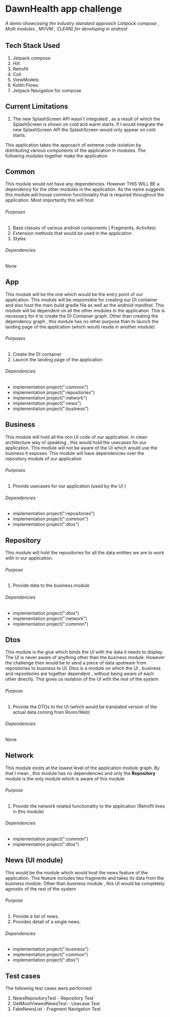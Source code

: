 # DawnHealth app challenge

###### A demo showcasing the industry standard approach (Jetpack compose , Multi modules , MVVM , CLEAN) for developing in android

## Tech Stack Used

1. Jetpack compose
2. Hilt
3. Retrofit
4. Coil
5. ViewModels
6. Kotlin Flows
7. Jetpack Navigation for compose

## Current Limitations

1. The new SplashScreen API wasn't integrated , as a result of which the SplashScreen is shown on
   cold and warm starts. If I would integrate the new SplashScreen API the SplashScreen would only
   appear on cold starts.

This application takes the approach of extreme code isolation by distributing various components of
the application in modules. The following modules together make the application

## Common

This module would not have any dependencies. However THIS WILL BE a dependency for the other modules
in the application. As the name suggests this module will house common functionality that is
required throughout the application. Most importantly this will host

###### Purposes

1. Base classes of various android components ( Fragments, Activites)
2. Extension methods that would be used in the application
3. Styles

###### Dependencies

None

## App

This module will be the one which would be the entry point of our application. This module will be
responsible for creating our DI container and also host the main build gradle file as well as the
android manifest. This module will be dependent on all the other modules in the application. This is
necessary for it to create the DI Container graph. Other than creating the dependency graph , this
module has no other purpose than to launch the landing page of the application (which would reside
in another module)

###### Purposes

1. Create the DI container
2. Launch the landing page of the application

###### Dependencies

* implementation project(":common")
* implementation project(":repositories")
* implementation project(":network")
* implementation project(":news")
* implementation project(":business")

## Business

This module will hold all the non UI code of our application. In clean architecture way of speaking
, this would hold the usecases for our application. This module will not be aware of the UI which
would use the business it exposes. This module will have dependencies over the repository module of
our application

###### Purposes

1. Provide usecases for our application (used by the UI )

###### Dependencies

* implementation project(":repositories")
* implementation project(":common")
* implementation project(":dtos")

## Repository

This module will hold the repositories for all the data entities we are to work with in our
application.

###### Purpose

1. Provide data to the business module

###### Dependencies

* implementation project(":dtos")
* implementation project(":network")
* implementation project(":common")

## Dtos

This module is the glue which binds the UI with the data it needs to display. The UI is never aware
of anything other than the business module. However the challenge then would be to send a piece of
data upstream from repositories to business to UI. Dtos is a module on which the UI , business and
repositories are together dependent , without being aware of each other directly. This gives us
isolation of the UI with the rest of the system

###### Purpose

1. Provide the DTOs to the UI (which would be translated version of the actual data coming from
   Room/Web)

###### Dependencies

None

## Network

This module exists at the lowest level of the application module graph. By that I mean , this module
has no dependencies and only the **Repository** module is the only module which is aware of this
module

###### Purpose

1. Provide the network related functionality to the application (Retrofit lives in this module)

###### Dependencies

* implementation project(":common")
* implementation project(":dtos")

## News (UI module)

This would be the module which would host the news feature of the application. This feature includes
two fragments and takes its data from the business module. Other than business module , this UI
would be completely agnostic of the rest of the system

###### Purpose

1. Provide a list of news.
2. Provides detail of a single news.

###### Dependencies

* implementation project(":business")
* implementation project(":common")
* implementation project(":dtos")

## Test cases

The following test cases were performed

1. NewsRepositoryTest - Repository Test
2. GetMostViewedNewsTest - Usecase Test
3. FakeNewsList - Fragment Navigation Test







